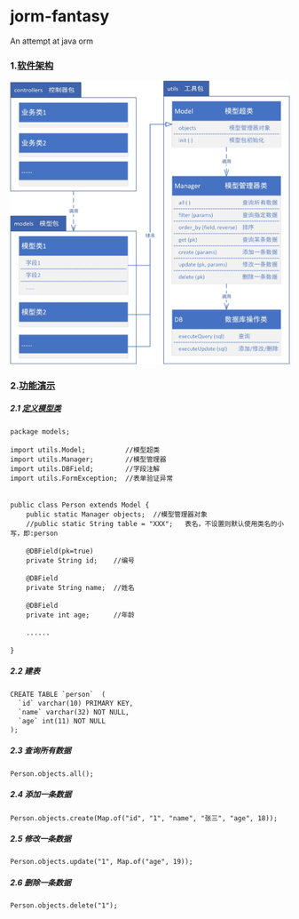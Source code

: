 # jorm-fantasy
An attempt at java orm


### 1.[软件架构](docs/软件架构.jpg)
![软件架构](docs/软件架构.jpg)

### 2.[功能演示](src/test/)
##### 2.1 [定义模型类](src/models/Person.java)
```
package models;
 
import utils.Model;          //模型超类
import utils.Manager;        //模型管理器
import utils.DBField;        //字段注解
import utils.FormException;  //表单验证异常
 
 
public class Person extends Model {
	public static Manager objects;  //模型管理器对象
	//public static String table = "XXX";   表名，不设置则默认使用类名的小写，即:person
	
	@DBField(pk=true)
	private String id;	  //编号
	
	@DBField
	private String name;  //姓名
	
	@DBField
	private int age;	  //年龄

    ......
	
}
```
##### 2.2 建表
```
CREATE TABLE `person`  (
  `id` varchar(10) PRIMARY KEY,
  `name` varchar(32) NOT NULL,
  `age` int(11) NOT NULL
);
```
##### 2.3 查询所有数据
```
Person.objects.all();
```
##### 2.4 添加一条数据
```
Person.objects.create(Map.of("id", "1", "name", "张三", "age", 18));
```
##### 2.5 修改一条数据
```
Person.objects.update("1", Map.of("age", 19));
```
##### 2.6 删除一条数据
```
Person.objects.delete("1");
```
